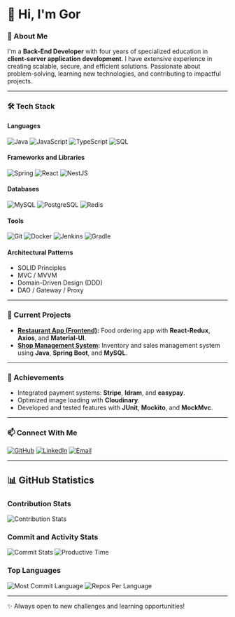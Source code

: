 # 👋 Hi, I'm Gor

### 🚀 About Me
I'm a **Back-End Developer** with four years of specialized education in **client-server application development**. I have extensive experience in creating scalable, secure, and efficient solutions. Passionate about problem-solving, learning new technologies, and contributing to impactful projects.

---

### 🛠️ Tech Stack

#### **Languages**
![Java](https://img.shields.io/badge/Java-007396?style=for-the-badge&logo=java&logoColor=white)
![JavaScript](https://img.shields.io/badge/JavaScript-F7DF1E?style=for-the-badge&logo=javascript&logoColor=black)
![TypeScript](https://img.shields.io/badge/TypeScript-007ACC?style=for-the-badge&logo=typescript&logoColor=white)
![SQL](https://img.shields.io/badge/SQL-003B57?style=for-the-badge&logo=database&logoColor=white)

#### **Frameworks and Libraries**
![Spring](https://img.shields.io/badge/Spring-6DB33F?style=for-the-badge&logo=spring&logoColor=white)
![React](https://img.shields.io/badge/React-20232A?style=for-the-badge&logo=react&logoColor=61DAFB)
![NestJS](https://img.shields.io/badge/NestJS-E0234E?style=for-the-badge&logo=nestjs&logoColor=white)

#### **Databases**
![MySQL](https://img.shields.io/badge/MySQL-4479A1?style=for-the-badge&logo=mysql&logoColor=white)
![PostgreSQL](https://img.shields.io/badge/PostgreSQL-4169E1?style=for-the-badge&logo=postgresql&logoColor=white)
![Redis](https://img.shields.io/badge/Redis-DC382D?style=for-the-badge&logo=redis&logoColor=white)

#### **Tools**
![Git](https://img.shields.io/badge/Git-F05032?style=for-the-badge&logo=git&logoColor=white)
![Docker](https://img.shields.io/badge/Docker-2496ED?style=for-the-badge&logo=docker&logoColor=white)
![Jenkins](https://img.shields.io/badge/Jenkins-D24939?style=for-the-badge&logo=jenkins&logoColor=white)
![Gradle](https://img.shields.io/badge/Gradle-02303A?style=for-the-badge&logo=gradle&logoColor=white)

#### **Architectural Patterns**
- SOLID Principles
- MVC / MVVM
- Domain-Driven Design (DDD)
- DAO / Gateway / Proxy

---

### 💼 Current Projects
- **[Restaurant App (Frontend)](https://github.com/mypy125/Restaurant.am-frontend):** Food ordering app with **React-Redux**, **Axios**, and **Material-UI**.
- **[Shop Management System](https://github.com/mypy125/shop):** Inventory and sales management system using **Java**, **Spring Boot**, and **MySQL**.

---

### 🌟 Achievements
- Integrated payment systems: **Stripe**, **Idram**, and **easypay**.
- Optimized image loading with **Cloudinary**.
- Developed and tested features with **JUnit**, **Mockito**, and **MockMvc**.

---

### 📫 Connect With Me
[![GitHub](https://img.shields.io/badge/GitHub-mypy125-181717?style=for-the-badge&logo=github)](https://github.com/mypy125)
[![LinkedIn](https://img.shields.io/badge/LinkedIn-Gor%20Mkhitaryan-0077B5?style=for-the-badge&logo=linkedin&logoColor=white)](https://www.linkedin.com/in/gor-mk/)
[![Email](https://img.shields.io/badge/Email-gor1990.mkhitatryan@gmail.com-D14836?style=for-the-badge&logo=gmail&logoColor=white)](mailto:gor1990.mkhitatryan@gmail.com)

---

## 📊 GitHub Statistics

### Contribution Stats
![Contribution Stats](http://github-profile-summary-cards.vercel.app/api/cards/profile-details?username=mypy125&theme=github_dark)

### Commit and Activity Stats
![Commit Stats](http://github-profile-summary-cards.vercel.app/api/cards/stats?username=mypy125&theme=github_dark)
![Productive Time](http://github-profile-summary-cards.vercel.app/api/cards/productive-time?username=mypy125&theme=github_dark&utcOffset=4)

### Top Languages
![Most Commit Language](http://github-profile-summary-cards.vercel.app/api/cards/most-commit-language?username=mypy125&theme=github_dark)
![Repos Per Language](http://github-profile-summary-cards.vercel.app/api/cards/repos-per-language?username=mypy125&theme=github_dark)

---

✨ Always open to new challenges and learning opportunities!

